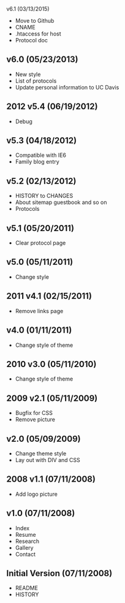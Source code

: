 v6.1 (03/13/2015)
* Move to Github
* CNAME
* .htaccess for host
* Protocol doc

v6.0 (05/23/2013)
-----------------
* New style
* List of protocols
* Update personal information to UC Davis

2012
v5.4 (06/19/2012)
-----------------
* Debug

v5.3 (04/18/2012)
-----------------
* Compatible with IE6
* Family blog entry

v5.2 (02/13/2012)
-----------------
* HISTORY to CHANGES
* About sitemap guestbook and so on
* Protocols

v5.1 (05/20/2011)
-----------------
* Clear protocol page

v5.0 (05/11/2011)
-----------------
* Change style

2011
v4.1 (02/15/2011)
-----------------
* Remove links page

v4.0 (01/11/2011)
-----------------
* Change style of theme

2010
v3.0 (05/11/2010)
-----------------
* Change style of theme

2009
v2.1 (05/11/2009)
-----------------
* Bugfix for CSS
* Remove picture

v2.0 (05/09/2009)
----------------
* Change theme style
* Lay out with DIV and CSS

2008
v1.1 (07/11/2008)
-----------------
* Add logo picture

v1.0 (07/11/2008)
-----------------
* Index
* Resume
* Research
* Gallery
* Contact

Initial Version (07/11/2008)
----------------------------
* README
* HISTORY